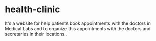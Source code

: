 # health-clinic
It's a website for help patients book appointments with the doctors in Medical Labs and to organize this appointments with the doctors and secretaries in their locations .
